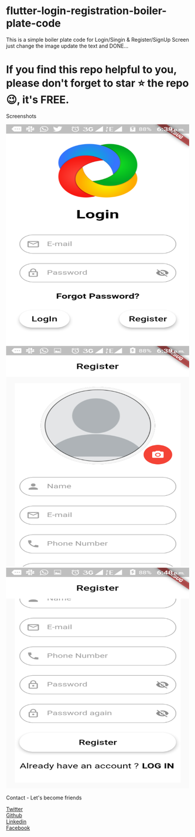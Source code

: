 # flutter-login-registration-boiler-plate-code

This is a simple boiler plate code for Login/Singin & Register/SignUp Screen just change the image update the text and DONE...

# If you find this repo helpful to you, please don't forget to star ⭐ the repo 😉, it's FREE. 

Screenshots

<img src="https://github.com/Wizpna/flutter-login-registration-boiler-plate-code/blob/master/Screenshot_20191229-183924.png"  title="flutter-login-registration-boiler-plate-code" width="500" height="600">
<img src="https://github.com/Wizpna/flutter-login-registration-boiler-plate-code/blob/master/Screenshot_20191229-183954.png"  title="flutter-login-registration-boiler-plate-code" width="500" height="600">
<img src="https://github.com/Wizpna/flutter-login-registration-boiler-plate-code/blob/master/Screenshot_20191229-184002.png"  title="flutter-login-registration-boiler-plate-code" width="500" height="600">

Contact - Let's become friends

<a href="https://twitter.com/Promise_Amadi1">Twitter</a></br>
<a href="https://github.com/Wizpna">Github</a></br>
<a href="https://www.linkedin.com/in/promise-amadi-101759a1/">Linkedin</a></br>
<a href="https://www.facebook.com/promise.nzubechi.amadi">Facebook</a>
